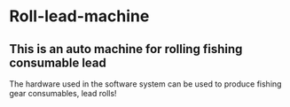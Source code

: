 # Roll-lead-machine
 

## This is an auto machine for rolling fishing consumable lead  

The hardware used in the software system can be used to produce fishing gear consumables, lead rolls!  



